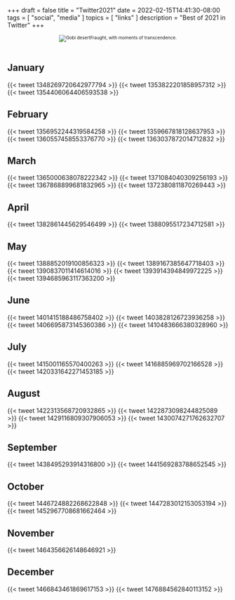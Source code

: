 +++
draft = false
title = "Twitter2021"
date = 2022-02-15T14:41:30-08:00
tags = [
  "social",
  "media"
  ]
topics = [
  "links"
]
description = "Best of 2021 in Twitter"
+++

<div align="center" style="font-size:x-small"><img src="https://milkfish08.s3.amazonaws.com/photo/blog/abovethefold/2684593473_b60d7f363f_o.jpg" alt="Gobi desert"
title="Gobi desert" />Fraught, with moments of transcendence.</div><br clear="all" />

## January

{{< tweet 1348269720642977794 >}}
{{< tweet 1353822201858957312 >}}
{{< tweet 1354406064406593538 >}}

## February

{{< tweet 1356952244319584258 >}}
{{< tweet 1359667818128637953 >}}
{{< tweet 1360557458553376770 >}}
{{< tweet 1363037872014712832 >}}

## March

{{< tweet 1365000638078222342 >}}
{{< tweet 1371084040309256193 >}}
{{< tweet 1367868899681832965 >}}
{{< tweet 1372380811870269443 >}}

## April

{{< tweet 1382861445629546499 >}}
{{< tweet 1388095517234712581 >}}

## May

{{< tweet 1388852019100856323 >}}
{{< tweet 1389167385647718403 >}}
{{< tweet 1390837011414614016 >}}
{{< tweet 1393914394849972225 >}}
{{< tweet 1394685963117363200 >}}

## June

{{< tweet 1401415188486758402 >}}
{{< tweet 1403828126723936258 >}}
{{< tweet 1406695873145360386 >}}
{{< tweet 1410483666380328960 >}}

## July

{{< tweet 1415001165570400263 >}}
{{< tweet 1416885969702166528 >}}
{{< tweet 1420331642271453185 >}}

## August

{{< tweet 1422313568720932865 >}}
{{< tweet 1422873098244825089 >}}
{{< tweet 1429116809307906053 >}}
{{< tweet 1430074271762632707 >}}

## September

{{< tweet 1438495293914316800 >}}
{{< tweet 1441569283788652545 >}}

## October

{{< tweet 1446724882268622848 >}}
{{< tweet 1447283012153053194 >}}
{{< tweet 1452967708681662464 >}}

## November

{{< tweet 1464356626148646921 >}}

## December

{{< tweet 1466843461869617153 >}}
{{< tweet 1476884562840113152 >}}
